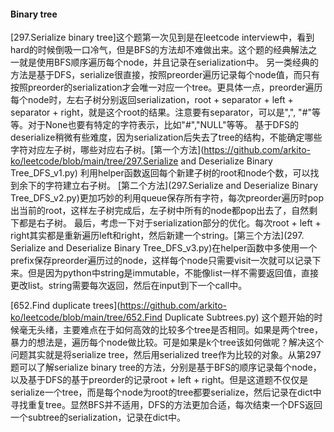#### Binary tree 
[297.Serialize binary tree]这个题第一次见到是在leetcode interview中，看到hard的时候倒吸一口冷气，但是BFS的方法却不难做出来。这个题的经典解法之一就是使用BFS顺序遍历每个node，并且记录在serialization中。
另一类经典的方法是基于DFS，serialize很直接，按照preorder遍历记录每个node值，而只有按照preorder的serialization才会唯一对应一个tree。更具体一点，preorder遍历每个node时，左右子树分别返回serialization，root + separator + left + separator + right，就是这个root的结果。注意要有separator，可以是",", "#"等等。对于None也要有特定的字符表示，比如"#","NULL"等等。 
基于DFS的deserialize稍微有些难度，因为serialization后失去了tree的结构，不能确定哪些字符对应左子树，哪些对应右子树。[第一个方法](https://github.com/arkito-ko/leetcode/blob/main/tree/297.Serialize and Deserialize Binary Tree_DFS_v1.py) 利用helper函数返回每个新建子树的root和node个数，可以找到余下的字符建立右子树。 [第二个方法](297.Serialize and Deserialize Binary Tree_DFS_v2.py)更加巧妙的利用queue保存所有字符，每次preorder遍历时pop出当前的root，这样左子树完成后，左子树中所有的node都pop出去了，自然剩下都是右子树。
最后，考虑一下对于serialization部分的优化。每次root + left + right其实都是重新遍历left和right，然后新建一个string。[第三个方法](297. Serialize and Deserialize Binary Tree_DFS_v3.py)在helper函数中多使用一个prefix保存preorder遍历过的node，这样每个node只需要visit一次就可以记录下来。但是因为python中string是immutable，不能像list一样不需要返回值，直接更改list。string需要每次返回，然后在input到下一个call中。



[652.Find duplicate trees](https://github.com/arkito-ko/leetcode/blob/main/tree/652.Find Duplicate Subtrees.py) 
这个题开始的时候毫无头绪，主要难点在于如何高效的比较多个tree是否相同。如果是两个tree，暴力的想法是，遍历每个node做比较。可是如果是k个tree该如何做呢？解决这个问题其实就是将serialize tree，然后用serialized tree作为比较的对象。从第297题可以了解serialize binary tree的方法，分别是基于BFS的顺序记录每个node，以及基于DFS的基于preorder的记录root + left + right。但是这道题不仅仅是serialize一个tree，而是每个node为root的tree都要serialize，然后记录在dict中寻找重复tree。显然BFS并不适用，DFS的方法更加合适，每次结束一个DFS返回一个subtree的serialization，记录在dict中。


